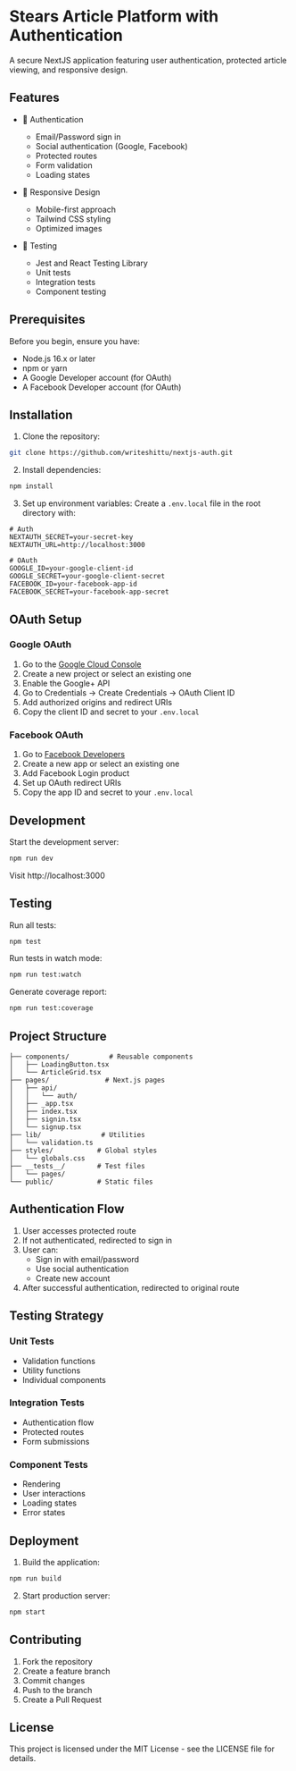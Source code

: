 # Stears Article Platform with Authentication

A secure NextJS application featuring user authentication, protected article viewing, and responsive design.

## Features

- 🔐 Authentication
  - Email/Password sign in
  - Social authentication (Google, Facebook)
  - Protected routes
  - Form validation
  - Loading states

- 📱 Responsive Design
  - Mobile-first approach
  - Tailwind CSS styling
  - Optimized images

- 🧪 Testing
  - Jest and React Testing Library
  - Unit tests
  - Integration tests
  - Component testing

## Prerequisites

Before you begin, ensure you have:
- Node.js 16.x or later
- npm or yarn
- A Google Developer account (for OAuth)
- A Facebook Developer account (for OAuth)

## Installation

1. Clone the repository:
```bash
git clone https://github.com/writeshittu/nextjs-auth.git

```

2. Install dependencies:
```bash
npm install
```

3. Set up environment variables:
Create a `.env.local` file in the root directory with:
```env
# Auth
NEXTAUTH_SECRET=your-secret-key
NEXTAUTH_URL=http://localhost:3000

# OAuth
GOOGLE_ID=your-google-client-id
GOOGLE_SECRET=your-google-client-secret
FACEBOOK_ID=your-facebook-app-id
FACEBOOK_SECRET=your-facebook-app-secret

```

## OAuth Setup

### Google OAuth
1. Go to the [Google Cloud Console](https://console.cloud.google.com)
2. Create a new project or select an existing one
3. Enable the Google+ API
4. Go to Credentials → Create Credentials → OAuth Client ID
5. Add authorized origins and redirect URIs
6. Copy the client ID and secret to your `.env.local`

### Facebook OAuth
1. Go to [Facebook Developers](https://developers.facebook.com)
2. Create a new app or select an existing one
3. Add Facebook Login product
4. Set up OAuth redirect URIs
5. Copy the app ID and secret to your `.env.local`

## Development

Start the development server:
```bash
npm run dev
```
Visit http://localhost:3000

## Testing

Run all tests:
```bash
npm test
```

Run tests in watch mode:
```bash
npm run test:watch
```

Generate coverage report:
```bash
npm run test:coverage
```

## Project Structure

```
├── components/          # Reusable components
│   ├── LoadingButton.tsx
│   └── ArticleGrid.tsx
├── pages/              # Next.js pages
│   ├── api/
│   │   └── auth/
│   ├── _app.tsx
│   ├── index.tsx
│   ├── signin.tsx
│   └── signup.tsx
├── lib/               # Utilities
│   └── validation.ts
├── styles/           # Global styles
│   └── globals.css
├── __tests__/        # Test files
│   └── pages/
└── public/           # Static files
```

## Authentication Flow

1. User accesses protected route
2. If not authenticated, redirected to sign in
3. User can:
   - Sign in with email/password
   - Use social authentication
   - Create new account
4. After successful authentication, redirected to original route

## Testing Strategy

### Unit Tests
- Validation functions
- Utility functions
- Individual components

### Integration Tests
- Authentication flow
- Protected routes
- Form submissions

### Component Tests
- Rendering
- User interactions
- Loading states
- Error states

## Deployment

1. Build the application:
```bash
npm run build
```

2. Start production server:
```bash
npm start
```

## Contributing

1. Fork the repository
2. Create a feature branch
3. Commit changes
4. Push to the branch
5. Create a Pull Request

## License

This project is licensed under the MIT License - see the LICENSE file for details.
